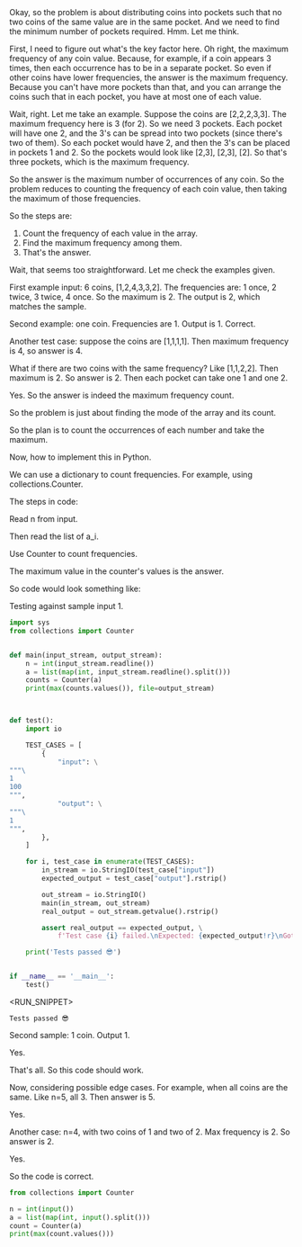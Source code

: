 <think>
Okay, so the problem is about distributing coins into pockets such that no two coins of the same value are in the same pocket. And we need to find the minimum number of pockets required. Hmm. Let me think.

First, I need to figure out what's the key factor here. Oh right, the maximum frequency of any coin value. Because, for example, if a coin appears 3 times, then each occurrence has to be in a separate pocket. So even if other coins have lower frequencies, the answer is the maximum frequency. Because you can't have more pockets than that, and you can arrange the coins such that in each pocket, you have at most one of each value.

Wait, right. Let me take an example. Suppose the coins are [2,2,2,3,3]. The maximum frequency here is 3 (for 2). So we need 3 pockets. Each pocket will have one 2, and the 3's can be spread into two pockets (since there's two of them). So each pocket would have 2, and then the 3's can be placed in pockets 1 and 2. So the pockets would look like [2,3], [2,3], [2]. So that's three pockets, which is the maximum frequency.

So the answer is the maximum number of occurrences of any coin. So the problem reduces to counting the frequency of each coin value, then taking the maximum of those frequencies.

So the steps are:

1. Count the frequency of each value in the array.
2. Find the maximum frequency among them.
3. That's the answer.

Wait, that seems too straightforward. Let me check the examples given.

First example input: 6 coins, [1,2,4,3,3,2]. The frequencies are: 1 once, 2 twice, 3 twice, 4 once. So the maximum is 2. The output is 2, which matches the sample.

Second example: one coin. Frequencies are 1. Output is 1. Correct.

Another test case: suppose the coins are [1,1,1,1]. Then maximum frequency is 4, so answer is 4.

What if there are two coins with the same frequency? Like [1,1,2,2]. Then maximum is 2. So answer is 2. Then each pocket can take one 1 and one 2.

Yes. So the answer is indeed the maximum frequency count.

So the problem is just about finding the mode of the array and its count.

So the plan is to count the occurrences of each number and take the maximum.

Now, how to implement this in Python.

We can use a dictionary to count frequencies. For example, using collections.Counter.

The steps in code:

Read n from input.

Then read the list of a_i.

Use Counter to count frequencies.

The maximum value in the counter's values is the answer.

So code would look something like:

Testing against sample input 1.

```python
import sys
from collections import Counter


def main(input_stream, output_stream):
    n = int(input_stream.readline())
    a = list(map(int, input_stream.readline().split()))
    counts = Counter(a)
    print(max(counts.values()), file=output_stream)



def test():
    import io

    TEST_CASES = [
        {
            "input": \
"""\
1
100
""",
            "output": \
"""\
1
""",
        }, 
    ]

    for i, test_case in enumerate(TEST_CASES):
        in_stream = io.StringIO(test_case["input"])
        expected_output = test_case["output"].rstrip()

        out_stream = io.StringIO()
        main(in_stream, out_stream)
        real_output = out_stream.getvalue().rstrip()

        assert real_output == expected_output, \
            f'Test case {i} failed.\nExpected: {expected_output!r}\nGot: {real_output!r}'

    print('Tests passed 😎')


if __name__ == '__main__':
    test()


```

<RUN_SNIPPET>
```output
Tests passed 😎

```

Second sample: 1 coin. Output 1.

Yes.

That's all. So this code should work.

Now, considering possible edge cases. For example, when all coins are the same. Like n=5, all 3. Then answer is 5.

Yes.

Another case: n=4, with two coins of 1 and two of 2. Max frequency is 2. So answer is 2.

Yes.

So the code is correct.
</think>

```python
from collections import Counter

n = int(input())
a = list(map(int, input().split()))
count = Counter(a)
print(max(count.values()))
```
